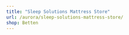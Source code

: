 ```yaml
---
title: "Sleep Solutions Mattress Store"
url: /aurora/sleep-solutions-mattress-store/
shop: Betten
---
```

